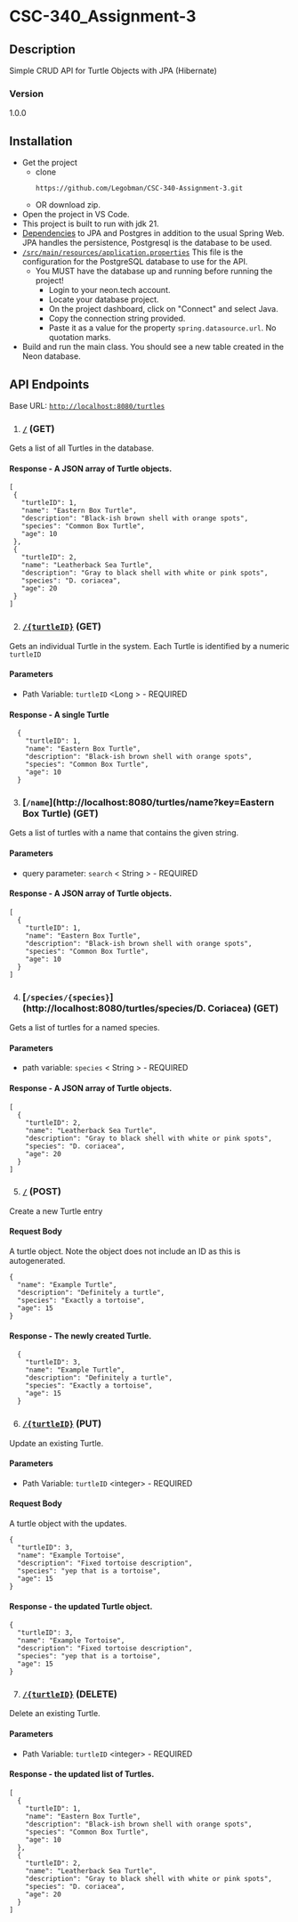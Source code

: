 # CSC-340_Assignment-3
## Description
Simple CRUD API for Turtle Objects with JPA (Hibernate)

### Version
1.0.0
## Installation
- Get the project
    - clone
        ```
        https://github.com/Legobman/CSC-340-Assignment-3.git
        ```
    - OR download zip.
- Open the project in VS Code.
- This project is built to run with jdk 21.
- [Dependencies](https://github.com/uncg-csc340/su25-jpa-crud-api/blob/3149ec363e4aae4baebe6f755df7d4c2d79c9d2c/pom.xml#L32) to JPA and Postgres in addition to the usual Spring Web. JPA handles the persistence, Postgresql is the database to be used.
- [`/src/main/resources/application.properties`](https://github.com/uncg-csc340/su25-jpa-crud-api/blob/main/src/main/resources/application.properties) This file  is the configuration for the PostgreSQL database to use for the API.
  - You MUST have the database up and running before running the project!
    - Login to your neon.tech account.
    - Locate your database project.
    - On the project dashboard, click on "Connect" and select Java.
    - Copy the connection string provided.
    - Paste it as a value for the property `spring.datasource.url`. No quotation marks.
- Build and run the main class. You should see a new table created in the Neon database.
## API Endpoints
Base URL: [`http://localhost:8080/turtles`](http://localhost:8080/turtles)
1. ### [`/`](http://localhost:8080/turtles) (GET)
Gets a list of all Turtles in the database.

#### Response - A JSON array of Turtle objects.

 ```
[
  {
    "turtleID": 1,
    "name": "Eastern Box Turtle",
    "description": "Black-ish brown shell with orange spots",
    "species": "Common Box Turtle",
    "age": 10
  },
  {
    "turtleID": 2,
    "name": "Leatherback Sea Turtle",
    "description": "Gray to black shell with white or pink spots",
    "species": "D. coriacea",
    "age": 20
  }
]
```
2. ### [`/{turtleID}`](http://localhost:8080/turtles/1) (GET)
Gets an individual Turtle in the system. Each Turtle is identified by a numeric `turtleID`

#### Parameters
- Path Variable: `turtleID` &lt;Long &gt; - REQUIRED

#### Response - A single Turtle

```
  {
    "turtleID": 1,
    "name": "Eastern Box Turtle",
    "description": "Black-ish brown shell with orange spots",
    "species": "Common Box Turtle",
    "age": 10
  }
```
3. ### [`/name`](http://localhost:8080/turtles/name?key=Eastern Box Turtle) (GET)
Gets a list of turtles with a name that contains the given string.

#### Parameters
- query parameter: `search` &lt; String &gt; - REQUIRED

#### Response - A JSON array of Turtle objects.

```
[
  {
    "turtleID": 1,
    "name": "Eastern Box Turtle",
    "description": "Black-ish brown shell with orange spots",
    "species": "Common Box Turtle",
    "age": 10
  }
]
```
4. ### [`/species/{species}`](http://localhost:8080/turtles/species/D. Coriacea) (GET)
Gets a list of turtles for a named species.

#### Parameters
- path variable: `species` &lt; String &gt; - REQUIRED

#### Response - A JSON array of Turtle objects.

```
[
  {
    "turtleID": 2,
    "name": "Leatherback Sea Turtle",
    "description": "Gray to black shell with white or pink spots",
    "species": "D. coriacea",
    "age": 20
  }
]
```
5. ### [`/`](http://localhost:8080/turtles) (POST)
Create  a new Turtle entry

#### Request Body
A turtle object. Note the object does not include an ID as this is autogenerated.
```
{
  "name": "Example Turtle",
  "description": "Definitely a turtle",
  "species": "Exactly a tortoise",
  "age": 15
}
```
#### Response - The newly created Turtle.

```
  {
    "turtleID": 3,
    "name": "Example Turtle",
    "description": "Definitely a turtle",
    "species": "Exactly a tortoise",
    "age": 15
  }
```
6. ### [`/{turtleID}`](http://localhost:8080/turtles/3) (PUT)
Update an existing Turtle.

#### Parameters
- Path Variable: `turtleID` &lt;integer&gt; - REQUIRED

#### Request Body
A turtle object with the updates.
```
{
  "turtleID": 3,
  "name": "Example Tortoise",
  "description": "Fixed tortoise description",
  "species": "yep that is a tortoise",
  "age": 15
}
```
#### Response - the updated Turtle object.
```
{
  "turtleID": 3,
  "name": "Example Tortoise",
  "description": "Fixed tortoise description",
  "species": "yep that is a tortoise",
  "age": 15
}
```
7. ### [`/{turtleID}`](http://localhost:8080/turtleID/3) (DELETE)
Delete an existing Turtle.

#### Parameters
- Path Variable: `turtleID` &lt;integer&gt; - REQUIRED

#### Response - the updated list of Turtles.
```
[
  {
    "turtleID": 1,
    "name": "Eastern Box Turtle",
    "description": "Black-ish brown shell with orange spots",
    "species": "Common Box Turtle",
    "age": 10
  },
  {
    "turtleID": 2,
    "name": "Leatherback Sea Turtle",
    "description": "Gray to black shell with white or pink spots",
    "species": "D. coriacea",
    "age": 20
  }
]
```
